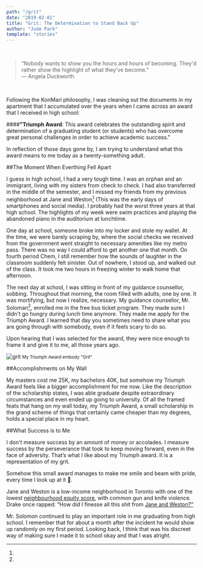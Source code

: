 ```yaml
---
path: "/grit"
date: "2019-02-01"
title: "Grit: The Determination to Stand Back Up"
author: "Jude Park"
template: "stories"
---
```

<br>

> “Nobody wants to show you the hours and hours of becoming. They'd rather show the highlight of what they've become.”<br/>― Angela Duckworth

<br>

Following the KonMari philosophy, I was cleaning out the documents in my apartment that I accumulated over the years when I came across an award that I received in high school:

####**"Triumph Award**: This award celebrates the outstanding spirit and determination of a graduating student (or students) who has overcome great personal challenges in order to achieve academic success."

In reflection of those days gone by, I am trying to understand what this award means to me today as a twenty-something adult. 

##The Moment When Everthing Fell Apart

I guess in high school, I had a very tough time. I was an orphan and an immigrant, living with my sisters from check to check. I had also transferred in the middle of the semester, and I missed my friends from my previous neighborhood at Jane and Weston[^1] (This was the early days of smartphones and social media). I probably had the worst three years at that high school. The highlights of my week were swim practices and playing the abandoned piano in the auditorium at lunchtime. 

One day at school, someone broke into my locker and stole my wallet. At the time, we were barely scraping by, where the social checks we received from the government went straight to necessary amenities like my metro pass. There was no way I could afford to get another one that month. On fourth period Chem, I still remember how the sounds of laughter in the classroom suddenly felt sinister. Out of nowhere, I stood up, and walked out of the class. It took me two hours in freezing winter to walk home that afternoon.

The next day at school, I was sitting in front of my guidance counsellor, sobbing. Throughout that morning, the room filled with adults, one by one. It was mortifying, but now I realize, necessary. My guidance counsellor, Mr. Soloman[^2], enrolled me in the free bus ticket program. They made sure I didn't go hungry during lunch time anymore. They made me apply for the Triumph Award. I learned that day you sometimes need to share what you are going through with somebody, even if it feels scary to do so.

Upon hearing that I was selected for the award, they were nice enough to frame it and give it to me, all those years ago. 

![grit](https://66.media.tumblr.com/c9d6aaf0258b04e432c3d5f41980fc41/tumblr_pn89isLE0c1taz7avo1_1280.png "I see my Triumph Award as a representation of my grit")
<small>My Triumph Award embody "Grit"</small>

##Accomplishments on My Wall

My masters cost me 25K, my bachelors 40K, but somehow my Triumph Award feels like a bigger accomplishment for me now. Like the description of the scholarship states, I was able graduate despite extraordinary circumstances and even ended up going to university. 
Of all the framed feats that hang on my wall today, my Triumph Award, a small scholarship in the grand scheme of things that certainly came cheaper than my degrees, holds a special place in my heart. 

##What Success is to Me

I don't measure success by an amount of money or accolades. I measure success by the perseverance that took to keep moving forward, even in the face of adversity. That’s what I like about my Triumph award. It is a representation of my grit.

Somehow this small award manages to make me smile and beam with pride, every time I look up at it 🤩.


[^1]:
  Jane and Weston is a low-income neighborhood in Toronto with one of the lowest <a href="https://www.theglobeandmail.com/news/toronto/140-toronto-neighbourhoods-ranked-by-new-equity-score/article17407725/" title="neighbourhood equity index of Toronto" target="_blank" rel="noopener noreferrer">neighbourhood equity score</a>, with common gun and knife violence. Drake once rapped: “How did I finesse all this shit from <a href="https://genius.com/Drake-still-here-lyrics#note-9070145" title="Lyrics to 'Still Here'" target="_blank" rel="noopener noreferrer">Jane and Weston?”</a>

[^2]:
  Mr. Solomon continued to play an important role in me graduating from high school. I remember that for about a month after the incident he would show up randomly on my first period. Looking back, I think that was his discreet way of making sure I made it to school okay and that I was alright.




